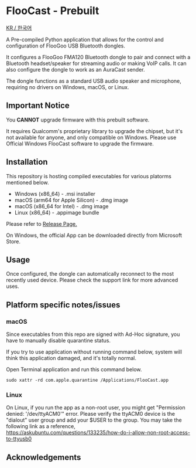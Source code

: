 # FlooCast - Prebuilt

[KR / 한국어](./README_KR.md)

A Pre-compiled Python application that allows for the control and configuration of FlooGoo USB Bluetooth dongles.

It configures a FlooGoo FMA120 Bluetooth dongle to pair and connect with a Bluetooth headset/speaker for streaming audio or making VoIP calls. It can also configure the dongle to work as an AuraCast sender.

The dongle functions as a standard USB audio speaker and microphone, requiring no drivers on Windows, macOS, or Linux.

## Important Notice

You **CANNOT** upgrade firmware with this prebuilt software. 

It requires Qualcomm's proprietary library to upgrade the chipset, but it's not available for anyone, and only compatible on Windows. Please use Official Windows FlooCast software to upgrade the firmware.

## Installation

This repository is hosting compiled executables for various platorms mentioned below.

- Windows (x86_64) - .msi installer
- macOS (arm64 for Apple Silicon) - .dmg image
- macOS (x86_64 for Intel) - .dmg image
- Linux (x86_64) - .appimage bundle

Please refer to [Release Page.](https://github.com/potatosalad775/FlooCast/releases)

On Windows, the official App can be downloaded directly from Microsoft Store.
 
## Usage

Once configured, the dongle can automatically reconnect to the most recently used device. Please check the support link for more advanced uses. 
 
## Platform specific notes/issues

### macOS

Since executables from this repo are signed with Ad-Hoc signature, you have to manually disable quarantine status.

If you try to use application without running command below, system will think this application damaged, and it's totally normal.

Open Terminal application and run this command below.

```
sudo xattr -rd com.apple.quarantine /Applications/FlooCast.app
```

### Linux

On Linux, if you run the app as a non-root user, you might get "Permission denied: '/dev/ttyACM0'" error. 
Please verify the ttyACM0 device is the "dialout" user group and add your $USER to the group.
You may take the following link as a reference,
https://askubuntu.com/questions/133235/how-do-i-allow-non-root-access-to-ttyusb0

## Acknowledgements